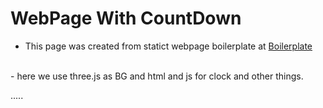# WebPage With CountDown

- This page was created from statict webpage boilerplate at 
<a href="https://github.com/201B153/Static-WebPage-BoilerPlate" >Boilerplate</a>

<br>
- here we use three.js as BG and html and js for clock and other things.


.....